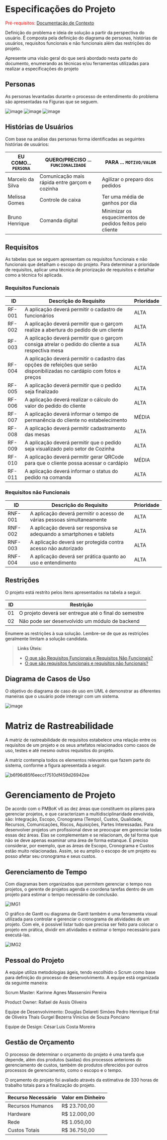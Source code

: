 # Especificações do Projeto

<span style="color:red">Pré-requisitos: <a href="1-Documentação de Contexto.md"> Documentação de Contexto</a></span>

Definição do problema e ideia de solução a partir da perspectiva do usuário. É composta pela definição do  diagrama de personas, histórias de usuários, requisitos funcionais e não funcionais além das restrições do projeto.

Apresente uma visão geral do que será abordado nesta parte do documento, enumerando as técnicas e/ou ferramentas utilizadas para realizar a especificações do projeto

## Personas

As personas levantadas durante o processo de entendimento do problema são apresentadas na Figuras que se seguem. 

![image](https://user-images.githubusercontent.com/86004024/222997472-0ec79bab-559d-4657-af3c-ae41cfc7630f.png)
![image](https://user-images.githubusercontent.com/86004024/222997513-187b6390-3a8f-424a-b00c-d8c1ee0d0915.png)
![image](https://user-images.githubusercontent.com/86004024/222997589-f7658ca0-ae29-486c-9395-7479f758b53b.png)


## Histórias de Usuários

Com base na análise das personas forma identificadas as seguintes histórias de usuários:

|EU COMO... `PERSONA`| QUERO/PRECISO ... `FUNCIONALIDADE`                        |PARA ... `MOTIVO/VALOR`                                     |
|--------------------|-----------------------------------------------------------|------------------------------------------------------------|
|Marcelo da Silva    | Comunicação mais rápida entre garçom e cozinha            | Agilizar o preparo dos pedidos                             |
|Melissa Gomes       | Controle de caixa                                         | Ter uma média de ganhos por dia                            |
|Bruno Henrique      | Comanda digital                                           | Minimizar os esquecimentos de pedidos feitos pelo cliente  |


## Requisitos

As tabelas que se seguem apresentam os requisitos funcionais e não funcionais que detalham o escopo do projeto. Para determinar a prioridade de requisitos, aplicar uma técnica de priorização de requisitos e detalhar como a técnica foi aplicada.

### Requisitos Funcionais

|ID    | Descrição do Requisito  | Prioridade |
|------|-----------------------------------------|----|
|RF-001| A aplicação deverá permitir o cadastro de funcionários  | ALTA | 
|RF-002| A aplicação deverá permitir que o garçom realize a abertura do pedido de um cliente |ALTA |
|RF-003|A aplicação deverá permitir que o garçom consiga atrelar o pedido do cliente a sua respectiva mesa| ALTA | 
|RF-004| A aplicação deverá permitir o cadastro das opções de refeições que serão disponibilizadas no cardápio com fotos e preços | ALTA |
|RF-005|A aplicação deverá permitir que o pedido seja finalizado | ALTA | 
|RF-006|A aplicação deverá realizar o cálculo do valor do pedido do cliente | ALTA |
|RF-007|A aplicação deverá informar o tempo de permanência do cliente no estabelecimento | MÉDIA | 
|RF-008|A aplicação deverá permitir cadastramento das mesas | ALTA |
|RF-009|A aplicação deverá permitir que o pedido seja visualizado pelo setor de Cozinha| ALTA | 
|RF-010|A aplicação deverá permitir gerar QRCode para que o cliente possa acessar o cardápio| MÉDIA |
|RF-011|A aplicação deverá informar o status do pedido na comanda   | ALTA |


### Requisitos não Funcionais

|ID     | Descrição do Requisito  |Prioridade |
|-------|-------------------------|----|
|RNF-001|A aplicação deverá permitir o acesso de várias pessoas simultaneamente | ALTA | 
|RNF-002|A aplicação deverá ser responsiva se adequando a smartphones e tablets|   ALTA | 
|RNF-003|A aplicação deverá ser protegida contra acesso não autorizado |  ALTA | 
|RNF-004|A aplicação deverá ser prática quanto ao uso e entendimento |   ALTA | 


## Restrições

O projeto está restrito pelos itens apresentados na tabela a seguir.

|ID| Restrição                                             |
|--|-------------------------------------------------------|
|01| O projeto deverá ser entregue até o final do semestre |
|02| Não pode ser desenvolvido um módulo de backend        |

Enumere as restrições à sua solução. Lembre-se de que as restrições geralmente limitam a solução candidata.

> **Links Úteis**:
> - [O que são Requisitos Funcionais e Requisitos Não Funcionais?](https://codificar.com.br/requisitos-funcionais-nao-funcionais/)
> - [O que são requisitos funcionais e requisitos não funcionais?](https://analisederequisitos.com.br/requisitos-funcionais-e-requisitos-nao-funcionais-o-que-sao/)

## Diagrama de Casos de Uso

O objetivo do diagrama de caso de uso em UML é demonstrar as diferentes maneiras que o usuário pode interagir com um sistema. 

![image](https://user-images.githubusercontent.com/86004024/222997818-34fd77e3-1f8a-46cc-8131-a4be9f4adec7.png)

# Matriz de Rastreabilidade

A matriz de rastreabilidade de requisitos estabelece uma relação entre os requisitos de um projeto e os seus artefatos relacionados como casos de uso, testes e até mesmo outros requisitos do projeto. 

A matriz contempla todos os elementos relevantes que fazem parte do sistema, conforme a figura apresentada a seguir. 

![b6f96d85f6eeccf7510df459d26942ee](https://user-images.githubusercontent.com/86004024/222996523-2f5eddcf-0af0-4eaf-bc12-b9dcd17f71ef.png)

# Gerenciamento de Projeto

De acordo com o PMBoK v6 as dez áreas que constituem os pilares para gerenciar projetos, e que caracterizam a multidisciplinaridade envolvida, são: Integração, Escopo, Cronograma (Tempo), Custos, Qualidade, Recursos, Comunicações, Riscos, Aquisições, Partes Interessadas. Para desenvolver projetos um profissional deve se preocupar em gerenciar todas essas dez áreas. Elas se complementam e se relacionam, de tal forma que não se deve apenas examinar uma área de forma estanque. É preciso considerar, por exemplo, que as áreas de Escopo, Cronograma e Custos estão muito relacionadas. Assim, se eu amplio o escopo de um projeto eu posso afetar seu cronograma e seus custos.

## Gerenciamento de Tempo

Com diagramas bem organizados que permitem gerenciar o tempo nos projetos, o gerente de projetos agenda e coordena tarefas dentro de um projeto para estimar o tempo necessário de conclusão.

![IMG1](https://user-images.githubusercontent.com/103225367/223001125-59381d6a-6b97-406f-b99e-08c43731f3b9.png)


O gráfico de Gantt ou diagrama de Gantt também é uma ferramenta visual utilizada para controlar e gerenciar o cronograma de atividades de um projeto. Com ele, é possível listar tudo que precisa ser feito para colocar o projeto em prática, dividir em atividades e estimar o tempo necessário para executá-las.

![IMG2](https://user-images.githubusercontent.com/103225367/223001137-9938a7db-0e4b-46a0-9acb-95840bfca6e8.png)

## Pessoal do Projeto 

A equipe utiliza metodologias ágeis, tendo escolhido o Scrum como base para definição do processo de desenvolvimento. 
A equipe está organizada da seguinte maneira:  

Scrum Master: 
Karinne Agnes Massensini Pereira 

Product Owner: 
Rafael de Assis Oliveira 
 
Equipe de Desenvolvimento: 
Douglas Delareti Simões 
Pedro Henrique Ertal de Oliveira 
Thaís Gurgel Bezerra 
Vinícius de Souza Ponciano 

Equipe de Design: 
César Luis Costa Moreira 

## Gestão de Orçamento

O processo de determinar o orçamento do projeto é uma tarefa que depende, além dos produtos (saídas) dos processos anteriores do gerenciamento de custos, também de produtos oferecidos por outros processos de gerenciamento, como o escopo e o tempo.

O orçamento do projeto foi avaliado através da estimativa de 330 horas de trabalho totais para a finalização do projeto. 

|Recurso Necessário| Valor em Dinheiro |
|--|-------------------------------------------------------|
|Recursos Humanos| R$ 23.700,00 |
|Hardware| R$ 12.000,00        |
|Rede| R$ 1.050,00 |
|Custos Totais| R$ 36.750,00|

